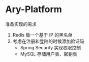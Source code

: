 # Ary-Platform

准备实现的需求

1. Redis 做一个基于 IP 的黑名单
2. 考虑在注册和登陆的时候添加验证码
   - Spring Security 实现权限控制
   - MySQL 存储用户表、密钥表
